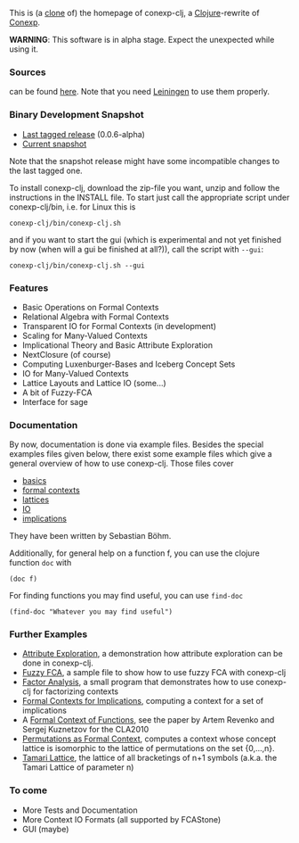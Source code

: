 This is (a [clone](http://www.math.tu-dresden.de/~borch/conexp-clj) of) the homepage of conexp-clj,
a [Clojure][]-rewrite of [Conexp][].

[Clojure]: http://www.clojure.org (Clojure)
[Conexp]: http://conexp.sf.net (Concept Explorer)

**WARNING**: This software is in alpha stage. Expect the unexpected while using it.

### Sources

can be found [here][conexp-clj-src]. Note that you need [Leiningen][lein] to use them properly.

[conexp-clj-src]: http://www.math.tu-dresden.de/extern/cgi-bin/algebra/borch/gitweb.cgi?p=clojure-conexp.git;a=summary
  (conexp-clj source code)
[lein]: http://github.com/technomancy/leiningen
  (leiningen, a bulding tool for clojure)

### Binary Development Snapshot

 * [Last tagged release](http://www.math.tu-dresden.de/~borch/conexp-clj/conexp-clj.zip) (0.0.6-alpha)
 * [Current snapshot](http://www.math.tu-dresden.de/~borch/conexp-clj/conexp-clj-SNAPSHOT.zip)

Note that the snapshot release might have some incompatible changes to the last tagged one.

To install conexp-clj, download the zip-file you want, unzip and follow the instructions in the
INSTALL file. To start just call the appropriate script under conexp-clj/bin, i.e. for Linux this is

    conexp-clj/bin/conexp-clj.sh

and if you want to start the gui (which is experimental and not yet finished by now (when will a gui
be finished at all?)), call the script with `--gui`:

    conexp-clj/bin/conexp-clj.sh --gui

### Features

 * Basic Operations on Formal Contexts
 * Relational Algebra with Formal Contexts
 * Transparent IO for Formal Contexts (in development)
 * Scaling for Many-Valued Contexts
 * Implicational Theory and Basic Attribute Exploration
 * NextClosure (of course)
 * Computing Luxenburger-Bases and Iceberg Concept Sets
 * IO for Many-Valued Contexts
 * Lattice Layouts and Lattice IO (some...)
 * A bit of Fuzzy-FCA
 * Interface for sage

### Documentation

By now, documentation is done via example files. Besides the special examples files given below,
there exist some example files which give a general overview of how to use conexp-clj. Those files
cover

 * [basics](http://www.math.tu-dresden.de/~borch/conexp-clj/examples/01-basics.clj)
 * [formal contexts](http://www.math.tu-dresden.de/~borch/conexp-clj/examples/02-contexts.clj)
 * [lattices](http://www.math.tu-dresden.de/~borch/conexp-clj/examples/03-lattices.clj)
 * [IO](http://www.math.tu-dresden.de/~borch/conexp-clj/examples/04-io.clj)
 * [implications](http://www.math.tu-dresden.de/~borch/conexp-clj/examples/05-implications.clj)

They have been written by Sebastian Böhm.

Additionally, for general help on a function f, you can use the clojure function `doc` with

    (doc f)

For finding functions you may find useful, you can use `find-doc`

    (find-doc "Whatever you may find useful")

### Further Examples

 * [Attribute Exploration](http://www.math.tu-dresden.de/~borch/conexp-clj/examples/exploration.clj),
   a demonstration how attribute exploration can be done in conexp-clj.
 * [Fuzzy FCA](http://www.math.tu-dresden.de/~borch/conexp-clj/examples/fuzzy.clj), a sample file to
   show how to use fuzzy FCA with conexp-clj
 * [Factor Analysis](http://www.math.tu-dresden.de/~borch/conexp-clj/examples/factor-analysis.clj),
   a small program that demonstrates how to use conexp-clj for factorizing contexts
 * [Formal Contexts for Implications](http://www.math.tu-dresden.de/~borch/conexp-clj/examples/implication-closure.clj),
   computing a context for a set of implications
 * A
   [Formal Context of Functions](http://www.math.tu-dresden.de/~borch/conexp-clj/examples/function-context.clj),
   see the paper by Artem Revenko and Sergej Kuznetzov for the CLA2010
 * [Permutations as Formal Context](http://www.math.tu-dresden.de/~borch/conexp-clj/examples/permutation-context.clj),
   computes a context whose concept lattice is isomorphic to the lattice of permutations on the set
   \{0,...,n\}.
 * [Tamari Lattice](http://www.math.tu-dresden.de/~borch/conexp-clj/examples/tamari-lattice.clj),
   the lattice of all bracketings of n+1 symbols (a.k.a. the Tamari Lattice of parameter n)

### To come

 * More Tests and Documentation
 * More Context IO Formats (all supported by FCAStone)
 * GUI (maybe)

